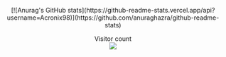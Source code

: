 <p align="center">
  [![Anurag's GitHub stats](https://github-readme-stats.vercel.app/api?username=Acronix98)](https://github.com/anuraghazra/github-readme-stats)
  
<p align="center"> 
  Visitor count<br>
  <img src="https://profile-counter.glitch.me/Acronix98/count.svg" />
</p>
